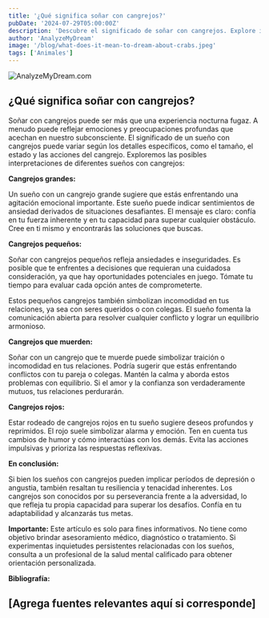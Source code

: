 ```yaml
---
title: '¿Qué significa soñar con cangrejos?'
pubDate: '2024-07-29T05:00:00Z'
description: 'Descubre el significado de soñar con cangrejos. Explore interpretaciones relacionadas con cangrejos grandes, cangrejos pequeños y más.'
author: 'AnalyzeMyDream'
image: '/blog/what-does-it-mean-to-dream-about-crabs.jpeg'
tags: ['Animales']
---
```


![AnalyzeMyDream.com](/blog/what-does-it-mean-to-dream-about-crabs.jpeg)

## ¿Qué significa soñar con cangrejos?

Soñar con cangrejos puede ser más que una experiencia nocturna fugaz. A menudo puede reflejar emociones y preocupaciones profundas que acechan en nuestro subconsciente. El significado de un sueño con cangrejos puede variar según los detalles específicos, como el tamaño, el estado y las acciones del cangrejo. Exploremos las posibles interpretaciones de diferentes sueños con cangrejos:

**Cangrejos grandes:**

Un sueño con un cangrejo grande sugiere que estás enfrentando una agitación emocional importante. Este sueño puede indicar sentimientos de ansiedad derivados de situaciones desafiantes. El mensaje es claro: confía en tu fuerza inherente y en tu capacidad para superar cualquier obstáculo. Cree en ti mismo y encontrarás las soluciones que buscas.

**Cangrejos pequeños:**

Soñar con cangrejos pequeños refleja ansiedades e inseguridades. Es posible que te enfrentes a decisiones que requieran una cuidadosa consideración, ya que hay oportunidades potenciales en juego. Tómate tu tiempo para evaluar cada opción antes de comprometerte. 

Estos pequeños cangrejos también simbolizan incomodidad en tus relaciones, ya sea con seres queridos o con colegas. El sueño fomenta la comunicación abierta para resolver cualquier conflicto y lograr un equilibrio armonioso.


**Cangrejos que muerden:**

Soñar con un cangrejo que te muerde puede simbolizar traición o incomodidad en tus relaciones. Podría sugerir que estás enfrentando conflictos con tu pareja o colegas. Mantén la calma y aborda estos problemas con equilibrio. Si el amor y la confianza son verdaderamente mutuos, tus relaciones perdurarán.

**Cangrejos rojos:**

Estar rodeado de cangrejos rojos en tu sueño sugiere deseos profundos y reprimidos. El rojo suele simbolizar alarma y emoción. Ten en cuenta tus cambios de humor y cómo interactúas con los demás. Evita las acciones impulsivas y prioriza las respuestas reflexivas.

**En conclusión:**

Si bien los sueños con cangrejos pueden implicar períodos de depresión o angustia, también resaltan tu resiliencia y tenacidad inherentes. Los cangrejos son conocidos por su perseverancia frente a la adversidad, lo que refleja tu propia capacidad para superar los desafíos. Confía en tu adaptabilidad y alcanzarás tus metas.

**Importante:** Este artículo es solo para fines informativos. No tiene como objetivo brindar asesoramiento médico, diagnóstico o tratamiento. Si experimentas inquietudes persistentes relacionadas con los sueños, consulta a un profesional de la salud mental calificado para obtener orientación personalizada.

**Bibliografía:**

[Agrega fuentes relevantes aquí si corresponde]
---